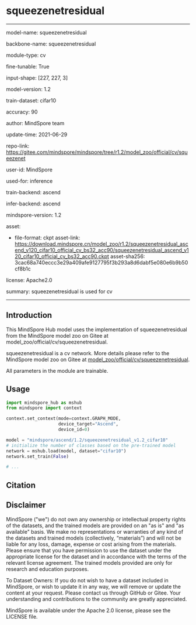 # squeezenetresidual

---

model-name: squeezenetresidual

backbone-name: squeezenetresidual

module-type: cv

fine-tunable: True

input-shape: [227, 227, 3]

model-version: 1.2

train-dataset: cifar10

accuracy: 90

author: MindSpore team

update-time: 2021-06-29

repo-link: <https://gitee.com/mindspore/mindspore/tree/r1.2/model_zoo/official/cv/squeezenet>

user-id: MindSpore

used-for: inference

train-backend: ascend

infer-backend: ascend

mindspore-version: 1.2

asset:

-
    file-format: ckpt
    asset-link: <https://download.mindspore.cn/model_zoo/r1.2/squeezenetresidual_ascend_v120_cifar10_official_cv_bs32_acc90/squeezenetresidual_ascend_v120_cifar10_official_cv_bs32_acc90.ckpt>
    asset-sha256: 3cac68a740eccc3e29a409afe9127795f3b293a8d6dabf5e080e6b9b50cf8b1c

license: Apache2.0

summary: squeezenetresidual is used for cv

---

## Introduction

This MindSpore Hub model uses the implementation of squeezenetresidual from the MindSpore model zoo on Gitee at model_zoo/official/cv/squeezenetresidual.

squeezenetresidual is a cv network. More details please refer to the MindSpore model zoo on Gitee at [model_zoo/official/cv/squeezenetresidual](https://gitee.com/mindspore/mindspore/blob/r1.2/model_zoo/official/cv/squeezenet/README.md).

All parameters in the module are trainable.

## Usage

```python
import mindspore_hub as mshub
from mindspore import context

context.set_context(mode=context.GRAPH_MODE,
                    device_target="Ascend",
                    device_id=0)

model = "mindspore/ascend/1.2/squeezenetresidual_v1.2_cifar10"
# initialize the number of classes based on the pre-trained model
network = mshub.load(model, dataset="cifar10")
network.set_train(False)

# ...
```

## Citation

## Disclaimer

MindSpore ("we") do not own any ownership or intellectual property rights of the datasets, and the trained models are provided on an "as is" and "as available" basis. We make no representations or warranties of any kind of the datasets and trained models (collectively, “materials”) and will not be liable for any loss, damage, expense or cost arising from the materials. Please ensure that you have permission to use the dataset under the appropriate license for the dataset and in accordance with the terms of the relevant license agreement. The trained models provided are only for research and education purposes.

To Dataset Owners: If you do not wish to have a dataset included in MindSpore, or wish to update it in any way, we will remove or update the content at your request. Please contact us through GitHub or Gitee. Your understanding and contributions to the community are greatly appreciated.

MindSpore is available under the Apache 2.0 license, please see the LICENSE file.